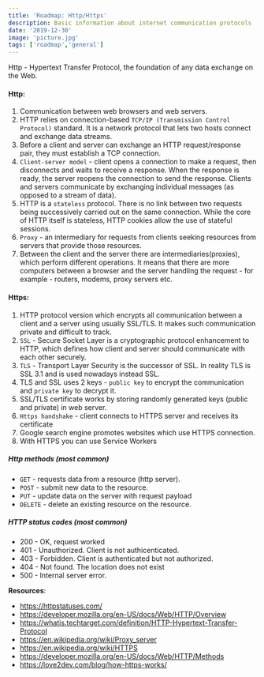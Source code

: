 ```yaml
---
title: 'Roadmap: Http/Https'
description: Basic information about internet communication protocols
date: '2019-12-30'
image: 'picture.jpg'
tags: ['roadmap','general']
---
```

Http - Hypertext Transfer Protocol, the foundation of any data exchange on the Web.

#### Http:
1. Communication between web browsers and web servers.
1. HTTP relies on connection-based `TCP/IP (Transmission Control Protocol)` standard. It is a network protocol that lets two hosts connect and exchange data streams.
1. Before a client and server can exchange an HTTP request/response pair, they must establish a TCP connection.
1. `Client-server model` - client opens a connection to make a request, then disconnects and waits to receive a response. 
When the response is ready, the server reopens the connection to send the response. Clients and servers communicate by exchanging individual messages (as opposed to a stream of data).
1. HTTP is a `stateless` protocol. There is no link between two requests being successively carried out on the same connection.
While the core of HTTP itself is stateless, HTTP cookies allow the use of stateful sessions.
1. `Proxy` - an intermediary for requests from clients seeking resources from servers that provide those resources.
1. Between the client and the server there are intermediaries(proxies), which perform different operations. 
It means that there are more computers between a browser and the server handling the request - for example - routers, modems, proxy servers etc.

#### Https:
1. HTTP protocol version which encrypts all communication between a client and a server using usually SSL/TLS. It makes such communication private and difficult to track.
1. `SSL` - Secure Socket Layer is a cryptographic protocol enhancement to HTTP, which defines how client and server should communicate with each other securely.
1. `TLS` - Transport Layer Security is the successor of SSL. In reality TLS is SSL 3.1 and is used nowadays instead SSL.
1. TLS and SSL uses 2 keys - `public key` to encrypt the communication and `private key` to decrypt it.
1. SSL/TLS certificate works by storing randomly generated keys (public and private) in web server.
1. `Https handshake` - client connects to HTTPS server and receives its certificate
1. Google search engine promotes websites which use HTTPS connection.
1. With HTTPS you can use Service Workers


##### Http methods (most common)
* `GET` - requests data from a resource (http server).
* `POST` - submit new data to the resource.
* `PUT` - update data on the server with request payload
* `DELETE` - delete an existing resource on the resource.


##### HTTP status codes (most common)
* 200 - OK, request worked
* 401 - Unauthorized. Client is not authicenticated.
* 403 - Forbidden. Client is authenticated but not authorized.
* 404 - Not found. The location does not exist
* 500 - Internal server error.


**Resources**:
- https://httpstatuses.com/
- https://developer.mozilla.org/en-US/docs/Web/HTTP/Overview
- https://whatis.techtarget.com/definition/HTTP-Hypertext-Transfer-Protocol
- https://en.wikipedia.org/wiki/Proxy_server
- https://en.wikipedia.org/wiki/HTTPS
- https://developer.mozilla.org/en-US/docs/Web/HTTP/Methods
- https://love2dev.com/blog/how-https-works/

